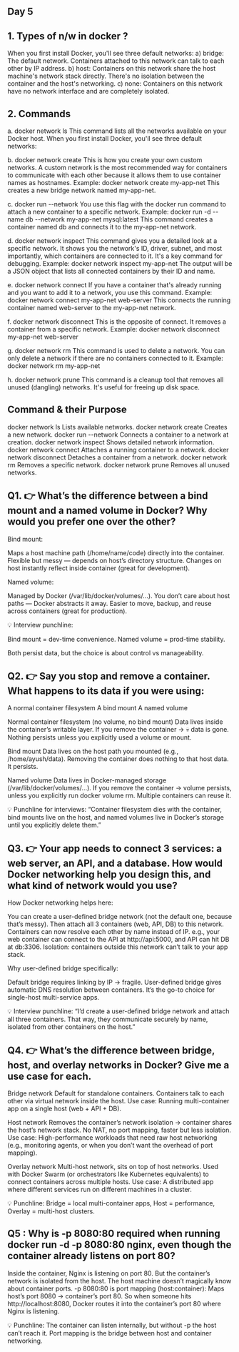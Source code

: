 ## Day 5

## 1. Types of n/w in docker ?

When you first install Docker, you'll see three default networks:
a) bridge: The default network. Containers attached to this network can talk to each other by IP address.
b) host: Containers on this network share the host machine's network stack directly. There's no isolation between the container and the host's networking.
c) none: Containers on this network have no network interface and are completely isolated.

## 2. Commands

a. docker network ls
This command lists all the networks available on your Docker host. When you first install Docker, you'll see three default networks:

b. docker network create
This is how you create your own custom networks. A custom network is the most recommended way for containers to communicate with each other because it allows them to use container names as hostnames.
Example: docker network create my-app-net
This creates a new bridge network named my-app-net.

c. docker run --network
You use this flag with the docker run command to attach a new container to a specific network.
Example: docker run -d --name db --network my-app-net mysql:latest
This command creates a container named db and connects it to the my-app-net network.

d. docker network inspect
This command gives you a detailed look at a specific network. It shows you the network's ID, driver, subnet, and most importantly, which containers are connected to it. It's a key command for debugging.
Example: docker network inspect my-app-net
The output will be a JSON object that lists all connected containers by their ID and name.

e. docker network connect
If you have a container that's already running and you want to add it to a network, you use this command.
Example: docker network connect my-app-net web-server
This connects the running container named web-server to the my-app-net network.

f. docker network disconnect
This is the opposite of connect. It removes a container from a specific network.
Example: docker network disconnect my-app-net web-server

g. docker network rm
This command is used to delete a network. You can only delete a network if there are no containers connected to it.
Example: docker network rm my-app-net

h. docker network prune
This command is a cleanup tool that removes all unused (dangling) networks. It's useful for freeing up disk space.

## Command	 & their Purpose
docker network ls	Lists available networks.
docker network create	Creates a new network.
docker run --network	Connects a container to a network at creation.
docker network inspect	Shows detailed network information.
docker network connect	Attaches a running container to a network.
docker network disconnect	Detaches a container from a network.
docker network rm	Removes a specific network.
docker network prune	Removes all unused networks.


## Q1. 👉 What’s the difference between a bind mount and a named volume in Docker? Why would you prefer one over the other?

Bind mount:

Maps a host machine path (/home/name/code) directly into the container.
Flexible but messy — depends on host’s directory structure.
Changes on host instantly reflect inside container (great for development).

Named volume:

Managed by Docker (/var/lib/docker/volumes/...).
You don’t care about host paths — Docker abstracts it away.
Easier to move, backup, and reuse across containers (great for production).

💡 Interview punchline:

Bind mount = dev-time convenience.
Named volume = prod-time stability.

Both persist data, but the choice is about control vs manageability.

## Q2. 👉 Say you stop and remove a container. What happens to its data if you were using:
A normal container filesystem
A bind mount
A named volume

Normal container filesystem (no volume, no bind mount)
Data lives inside the container’s writable layer.
If you remove the container → 💀 data is gone.
Nothing persists unless you explicitly used a volume or mount.

Bind mount
Data lives on the host path you mounted (e.g., /home/ayush/data).
Removing the container does nothing to that host data. It persists.

Named volume
Data lives in Docker-managed storage (/var/lib/docker/volumes/...).
If you remove the container → volume persists, unless you explicitly run docker volume rm.
Multiple containers can reuse it.

💡 Punchline for interviews:
“Container filesystem dies with the container, bind mounts live on the host, and named volumes live in Docker’s storage until you explicitly delete them.”


## Q3. 👉 Your app needs to connect 3 services: a web server, an API, and a database. How would Docker networking help you design this, and what kind of network would you use?

How Docker networking helps here:

You can create a user-defined bridge network (not the default one, because that’s messy).
Then attach all 3 containers (web, API, DB) to this network.
Containers can now resolve each other by name instead of IP.
e.g., your web container can connect to the API at http://api:5000, and API can hit DB at db:3306.
Isolation: containers outside this network can’t talk to your app stack.

Why user-defined bridge specifically:

Default bridge requires linking by IP → fragile.
User-defined bridge gives automatic DNS resolution between containers.
It’s the go-to choice for single-host multi-service apps.

💡 Interview punchline:
“I’d create a user-defined bridge network and attach all three containers. That way, they communicate securely by name, isolated from other containers on the host.”


## Q4. 👉 What’s the difference between bridge, host, and overlay networks in Docker? Give me a use case for each.

Bridge network
Default for standalone containers.
Containers talk to each other via virtual network inside the host.
Use case: Running multi-container app on a single host (web + API + DB).

Host network
Removes the container’s network isolation → container shares the host’s network stack.
No NAT, no port mapping, faster but less isolation.
Use case: High-performance workloads that need raw host networking (e.g., monitoring agents, or when you don’t want the overhead of port mapping).

Overlay network
Multi-host network, sits on top of host networks.
Used with Docker Swarm (or orchestrators like Kubernetes equivalents) to connect containers across multiple hosts.
Use case: A distributed app where different services run on different machines in a cluster.

💡 Punchline:
Bridge = local multi-container apps, Host = performance, Overlay = multi-host clusters.

## Q5 : Why is -p 8080:80 required when running docker run -d -p 8080:80 nginx, even though the container already listens on port 80?

Inside the container, Nginx is listening on port 80.
But the container’s network is isolated from the host. The host machine doesn’t magically know about container ports.
-p 8080:80 is port mapping (host:container):
Maps host’s port 8080 → container’s port 80.
So when someone hits http://localhost:8080, Docker routes it into the container’s port 80 where Nginx is listening.

💡 Punchline:
The container can listen internally, but without -p the host can’t reach it. Port mapping is the bridge between host and container networking.

